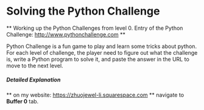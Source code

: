 # Solving the Python Challenge

** Working up the Python Challenges from level 0. Entry of the Python Challenge:  <http://www.pythonchallenge.com> **

Python Challenge is a fun game to play and learn some tricks about python. For each level of challenge, the player need to figure out what the challenge is, write a Python program to solve it, and paste the answer in the URL to move to the next level.  

##### Detailed Explanation 
** on my website: <https://zhuojewel-li.squarespace.com>  ** navigate to **Buffer 0** tab.
